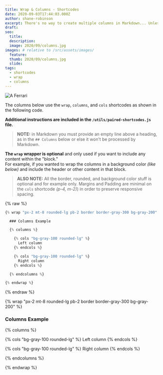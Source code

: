 ```yaml
---
title: Wrap & Columns - Shortcodes
date: 2020-09-03T17:44:03.000Z
author: shane-robinson
excerpt: There's no way to create multiple columns in Markdown... Unless you use shortcodes!
draft: 
seo:
  title:
  description:
  image: 2020/09/columns.jpg
images: # relative to /src/assets/images/
  feature:
  thumb: 2020/09/columns.jpg
  slide:
tags:
  - shortcodes
  - wrap
  - columns
---
```




![A Ferrari](https://applegate-paul.mo.cloudinary.net/https://storage.googleapis.com/cloudinarymedia/ferrari-pista.jpg)


The columns below use the `wrap`, `columns`, and `cols` shortcodes as shown in the following code.

**Additional instructions are included in the `/utils/paired-shortcodes.js` file.**

> **NOTE:** in Markdown you must provide an empty line above a heading, as in the `## Columns` below or else it won't be processed by Markdown.

**The `wrap` wrapper is optional** and only used if you want to include any content within the "block."  
For example, if you wanted to wrap the columns in a background color _(like below)_ and include the header or other content in that block.

> **ALSO NOTE:** All the border, rounded, and background color stuff is optional and for example only. Margins and Padding are minimal on the `cols` shortcode _(p-4, m-2)_) in order to preserve responsive spacing.

{% raw %}

```js
{% wrap "px-2 mt-8 rounded-lg pb-2 border border-gray-300 bg-gray-200" %}

  ### Columns Example

  {% columns %}

    {% cols "bg-gray-100 rounded-lg" %}
      Left column
    {% endcols %}

    {% cols "bg-gray-100 rounded-lg" %}
      Right column
    {% endcols %}

  {% endcolumns %}

{% endwrap %}
```

{% endraw %}

{% wrap "px-2 mt-8 rounded-lg pb-2 border border-gray-300 bg-gray-200" %}

### Columns Example

{% columns %}

{% cols "bg-gray-100 rounded-lg" %}
Left column
{% endcols %}

{% cols "bg-gray-100 rounded-lg" %}
Right column
{% endcols %}

{% endcolumns %}

{% endwrap %}
